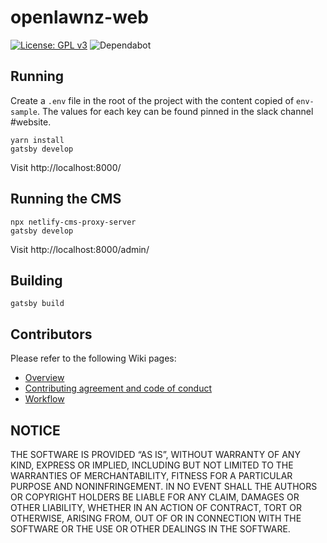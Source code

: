 # openlawnz-web
[![License: GPL v3](https://img.shields.io/badge/License-GPLv3-blue.svg)](https://www.gnu.org/licenses/gpl-3.0)
![Dependabot](https://badgen.net/dependabot/openlawnz/openlawnz-web/117378835=?icon=dependabot)

## Running
Create a `.env` file in the root of the project with the content copied of `env-sample`. The values for each key can be found pinned in the slack channel #website.

	yarn install
	gatsby develop

Visit http://localhost:8000/

## Running the CMS

	npx netlify-cms-proxy-server
	gatsby develop

Visit http://localhost:8000/admin/

## Building

	gatsby build

## Contributors

Please refer to the following Wiki pages:

* [Overview](https://github.com/openlawnz/openlawnz-web/wiki/OpenLawNZ-Website-Overview)
* [Contributing agreement and code of conduct](https://github.com/openlawnz/openlawnz-web/blob/master/CONTRIBUTING.md)
* [Workflow](https://github.com/openlawnz/openlawnz-web/wiki/Workflow)

## NOTICE

THE SOFTWARE IS PROVIDED “AS IS”, WITHOUT WARRANTY OF ANY KIND, EXPRESS OR IMPLIED, INCLUDING BUT NOT LIMITED TO THE WARRANTIES OF MERCHANTABILITY, FITNESS FOR A PARTICULAR PURPOSE AND NONINFRINGEMENT. IN NO EVENT SHALL THE AUTHORS OR COPYRIGHT HOLDERS BE LIABLE FOR ANY CLAIM, DAMAGES OR OTHER LIABILITY, WHETHER IN AN ACTION OF CONTRACT, TORT OR OTHERWISE, ARISING FROM, OUT OF OR IN CONNECTION WITH THE SOFTWARE OR THE USE OR OTHER DEALINGS IN THE SOFTWARE.